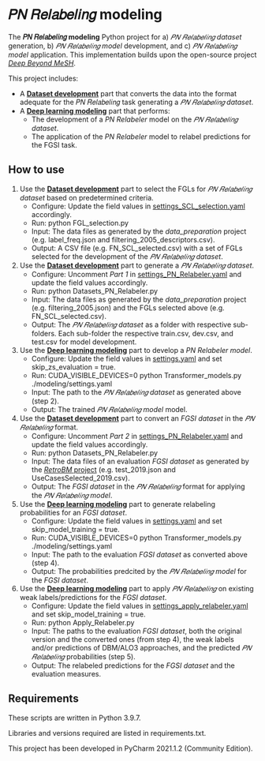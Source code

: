 # 𝑃𝑁 𝑅𝑒𝑙𝑎𝑏𝑒𝑙𝑖𝑛𝑔 modeling

The **𝑃𝑁 𝑅𝑒𝑙𝑎𝑏𝑒𝑙𝑖𝑛𝑔 modeling** Python project for a) *𝑃𝑁 𝑅𝑒𝑙𝑎𝑏𝑒𝑙𝑖𝑛𝑔 dataset* generation, b) *𝑃𝑁 𝑅𝑒𝑙𝑎𝑏𝑒𝑙𝑖𝑛𝑔 model* development, and c) *𝑃𝑁 𝑅𝑒𝑙𝑎𝑏𝑒𝑙𝑖𝑛𝑔 model* application. 
This implementation builds upon the open-source project *[Deep Beyond MeSH](https://github.com/tasosnent/DBM)*.

This project includes:
- A [**Dataset development**](./data) part that converts the data into the format adequate for the 𝑃𝑁 𝑅𝑒𝑙𝑎𝑏𝑒𝑙𝑖𝑛𝑔 task generating a *𝑃𝑁 𝑅𝑒𝑙𝑎𝑏𝑒𝑙𝑖𝑛𝑔 dataset*.
- A [**Deep learning modeling**](./modeling) part that performs:
    - The development of a *PN Relabeler* model on the *𝑃𝑁 𝑅𝑒𝑙𝑎𝑏𝑒𝑙𝑖𝑛𝑔 dataset*.
    - The application of the *PN Relabeler* model to relabel predictions for the FGSI task.

## How to use

1. Use the [**Dataset development**](./data) part to select the FGLs for *𝑃𝑁 𝑅𝑒𝑙𝑎𝑏𝑒𝑙𝑖𝑛𝑔 dataset* based on predetermined criteria.
   - Configure: Update the field values in [settings_SCL_selection.yaml](./data/settings_SCL_selection.yaml) accordingly.
   - Run: python FGL_selection.py
   - Input: The data files as generated by the *data_preparation* project (e.g. label_freq.json and filtering_2005_descriptors.csv).
   - Output: A CSV file (e.g. FN_SCL_selected.csv) with a set of FGLs selected for the development of the *𝑃𝑁 𝑅𝑒𝑙𝑎𝑏𝑒𝑙𝑖𝑛𝑔 dataset*.
2. Use the [**Dataset development**](./data) part to generate a *𝑃𝑁 𝑅𝑒𝑙𝑎𝑏𝑒𝑙𝑖𝑛𝑔 dataset*.
   - Configure: Uncomment *Part 1* in [settings_PN_Relabeler.yaml](./data/settings_PN_Relabeler.yaml) and update the field values accordingly.
   - Run: python Datasets_PN_Relabeler.py
   - Input: The data files as generated by the *data_preparation* project (e.g. filtering_2005.json) and the FGLs selected above (e.g. FN_SCL_selected.csv).
   - Output: The *𝑃𝑁 𝑅𝑒𝑙𝑎𝑏𝑒𝑙𝑖𝑛𝑔 dataset* as a folder with respective sub-folders. Each sub-folder the respective train.csv, dev.csv, and test.csv for model development.
3. Use the [**Deep learning modeling**](./modeling) part to develop a *PN Relabeler model*.
   - Configure: Update the field values in [settings.yaml](./modeling/settings.yaml) and set skip_zs_evaluation = true.
   - Run: CUDA_VISIBLE_DEVICES=0 python Transformer_models.py ./modeling/settings.yaml
   - Input: The path to the *𝑃𝑁 𝑅𝑒𝑙𝑎𝑏𝑒𝑙𝑖𝑛𝑔 dataset* as generated above (step 2).
   - Output: The trained *𝑃𝑁 𝑅𝑒𝑙𝑎𝑏𝑒𝑙𝑖𝑛𝑔 model* model.
4. Use the [**Dataset development**](./data) part to convert an *FGSI dataset* in the *𝑃𝑁 𝑅𝑒𝑙𝑎𝑏𝑒𝑙𝑖𝑛𝑔* format.
   - Configure: Uncomment *Part 2* in [settings_PN_Relabeler.yaml](./data/settings_PN_Relabeler.yaml) and update the field values accordingly.
   - Run: python Datasets_PN_Relabeler.py 
   - Input: The data files of an evaluation *FGSI dataset* as generated by the [*RetroBM* project](https://github.com/ThomasChatzopoulos/MeSH_retrospective_dataset) (e.g. test_2019.json and UseCasesSelected_2019.csv).
   - Output: The *FGSI dataset* in the *𝑃𝑁 𝑅𝑒𝑙𝑎𝑏𝑒𝑙𝑖𝑛𝑔* format for applying the *𝑃𝑁 𝑅𝑒𝑙𝑎𝑏𝑒𝑙𝑖𝑛𝑔 model*.  
5. Use the [**Deep learning modeling**](./modeling) part to generate relabeling probabilities for an *FGSI dataset*.
   - Configure: Update the field values in [settings.yaml](./modeling/settings.yaml) and set skip_model_training = true.
   - Run: CUDA_VISIBLE_DEVICES=0 python Transformer_models.py ./modeling/settings.yaml
   - Input: The path to the evaluation *FGSI dataset* as converted above (step 4).
   - Output: The probabilities predcited by the *𝑃𝑁 𝑅𝑒𝑙𝑎𝑏𝑒𝑙𝑖𝑛𝑔 model* for the *FGSI dataset*.
6. Use the [**Deep learning modeling**](./modeling) part to apply *𝑃𝑁 𝑅𝑒𝑙𝑎𝑏𝑒𝑙𝑖𝑛𝑔* on existing weak labels/predictions for the *FGSI dataset*.
   - Configure: Update the field values in [settings_apply_relabeler.yaml](./modeling/settings_apply_relabeler.yaml) and set skip_model_training = true.
   - Run: python Apply_Relabeler.py
   - Input: The paths to the evaluation *FGSI dataset*, both the original version and the converted ones (from step 4), the weak labels and/or predictions of DBM/ALO3 approaches, and the predicted *𝑃𝑁 𝑅𝑒𝑙𝑎𝑏𝑒𝑙𝑖𝑛𝑔* probabilities (step 5).
   - Output: The relabeled predictions for the *FGSI dataset* and the evaluation measures.
   
## Requirements
These scripts are written in Python 3.9.7.

Libraries and versions required are listed in requirements.txt.

This project has been developed in PyCharm 2021.1.2 (Community Edition).